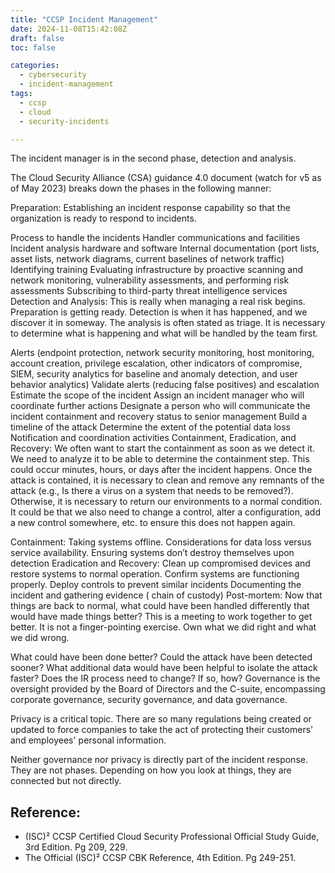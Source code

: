 ```yaml
---
title: "CCSP Incident Management" 
date: 2024-11-08T15:42:08Z  
draft: false
toc: false 

categories:
  - cybersecurity
  - incident-management
tags:
  - ccsp
  - cloud
  - security-incidents

---
```



The incident manager is in the second phase, detection and analysis.

The Cloud Security Alliance (CSA) guidance 4.0 document (watch for v5 as of May 2023) breaks down the phases in the
following manner:

Preparation: Establishing an incident response capability so that the organization is ready to respond to incidents.

Process to handle the incidents
Handler communications and facilities
Incident analysis hardware and software
Internal documentation (port lists, asset lists, network diagrams, current baselines of network traffic)
Identifying training
Evaluating infrastructure by proactive scanning and network monitoring, vulnerability assessments, and performing risk
assessments
Subscribing to third-party threat intelligence services
Detection and Analysis: This is really when managing a real risk begins. Preparation is getting ready. Detection is when
it has happened, and we discover it in someway. The analysis is often stated as triage. It is necessary to determine
what is happening and what will be handled by the team first.

Alerts (endpoint protection, network security monitoring, host monitoring, account creation, privilege escalation, other
indicators of compromise, SIEM, security analytics for baseline and anomaly detection, and user behavior analytics)
Validate alerts (reducing false positives) and escalation
Estimate the scope of the incident
Assign an incident manager who will coordinate further actions
Designate a person who will communicate the incident containment and recovery status to senior management
Build a timeline of the attack
Determine the extent of the potential data loss
Notification and coordination activities
Containment, Eradication, and Recovery: We often want to start the containment as soon as we detect it. We need to
analyze it to be able to determine the containment step. This could occur minutes, hours, or days after the incident
happens. Once the attack is contained, it is necessary to clean and remove any remnants of the attack (e.g., Is there a
virus on a system that needs to be removed?). Otherwise, it is necessary to return our environments to a normal
condition. It could be that we also need to change a control, alter a configuration, add a new control somewhere, etc.
to ensure this does not happen again.

Containment: Taking systems offline. Considerations for data loss versus service availability. Ensuring systems don’t
destroy themselves upon detection
Eradication and Recovery: Clean up compromised devices and restore systems to normal operation. Confirm systems are
functioning properly. Deploy controls to prevent similar incidents
Documenting the incident and gathering evidence ( chain of custody)
Post-mortem: Now that things are back to normal, what could have been handled differently that would have made things
better? This is a meeting to work together to get better. It is not a finger-pointing exercise. Own what we did right
and what we did wrong.

What could have been done better? Could the attack have been detected sooner? What additional data would have been
helpful to isolate the attack faster?
Does the IR process need to change? If so, how?
Governance is the oversight provided by the Board of Directors and the C-suite, encompassing corporate governance,
security governance, and data governance.

Privacy is a critical topic. There are so many regulations being created or updated to force companies to take the act
of protecting their customers' and employees' personal information.

Neither governance nor privacy is directly part of the incident response. They are not phases. Depending on how you look
at things, they are connected but not directly.

## Reference:

* (ISC)² CCSP Certified Cloud Security Professional Official Study Guide, 3rd Edition. Pg 209, 229.
* The Official (ISC)² CCSP CBK Reference, 4th Edition. Pg 249-251.